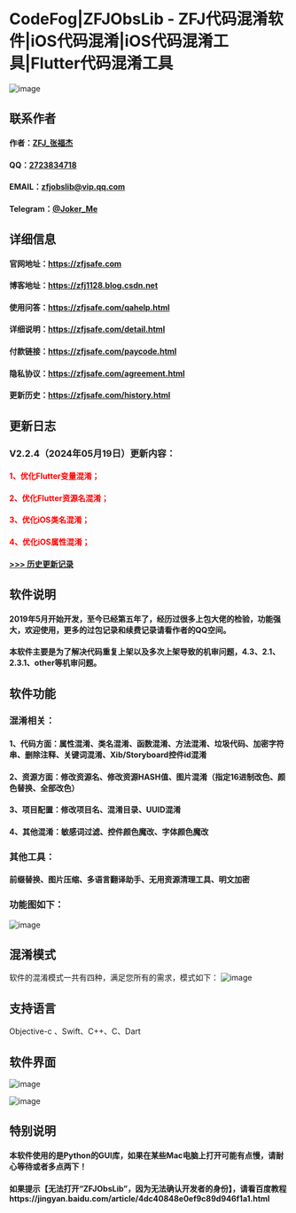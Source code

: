 
# CodeFog|ZFJObsLib - ZFJ代码混淆软件|iOS代码混淆|iOS代码混淆工具|Flutter代码混淆工具


![image](https://zfjobslib.top/images/ZFJObsLib.png)

## 联系作者

#### 作者：[ZFJ_张福杰](http://zfj1128.blog.csdn.net)
#### QQ：[2723834718](https://zfjobslib.top/images/qq2.png)
#### EMAIL：zfjobslib@vip.qq.com
#### Telegram：[@Joker_Me](https://zfjobslib.top/images/telegram_3_2.png)

## 详细信息

#### 官网地址：https://zfjsafe.com
#### 博客地址：https://zfj1128.blog.csdn.net
#### 使用问答：https://zfjsafe.com/qahelp.html
#### 详细说明：https://zfjsafe.com/detail.html
#### 付款链接：https://zfjsafe.com/paycode.html
#### 隐私协议：https://zfjsafe.com/agreement.html
#### 更新历史：https://zfjsafe.com/history.html

## 更新日志

### V2.2.4（2024年05月19日）更新内容：

#### <font color=FF0000>1、优化Flutter变量混淆；</font>
#### <font color=FF0000>2、优化Flutter资源名混淆；</font>
#### <font color=FF0000>3、优化iOS类名混淆；</font>
#### <font color=FF0000>4、优化iOS属性混淆；</font>

#### [>>> 历史更新记录](https://zfjsafe.com/history.html)

## 软件说明
#### 2019年5月开始开发，至今已经第五年了，经历过很多上包大佬的检验，功能强大，欢迎使用，更多的过包记录和续费记录请看作者的QQ空间。
#### 本软件主要是为了解决代码重复上架以及多次上架导致的机审问题，4.3、2.1、2.3.1、other等机审问题。

## 软件功能
### 混淆相关：
#### 1、代码方面：属性混淆、类名混淆、函数混淆、方法混淆、垃圾代码、加密字符串、删除注释、关键词混淆、Xib/Storyboard控件id混淆
#### 2、资源方面：修改资源名、修改资源HASH值、图片混淆（指定16进制改色、颜色替换、全部改色）
#### 3、项目配置：修改项目名、混淆目录、UUID混淆
#### 4、其他混淆：敏感词过滤、控件颜色魔改、字体颜色魔改
### 其他工具：
#### 前缀替换、图片压缩、多语言翻译助手、无用资源清理工具、明文加密
### 功能图如下：

![image](https://zfjsafe.com/images/software-img/tree_fun_4.png)

## 混淆模式
软件的混淆模式一共有四种，满足您所有的需求，模式如下：
![image](https://zfjsafe.com/images/detail-img/obs_confusion_mode.png)

## 支持语言
Objective-c 、Swift、C++、C、Dart

## 软件界面
![image](https://zfjsafe.com/images/software-img/11.png)

![image](https://zfjsafe.com/images/software-img/22.png)

## 特别说明
#### 本软件使用的是Python的GUI库，如果在某些Mac电脑上打开可能有点慢，请耐心等待或者多点两下！
#### 如果提示【无法打开“ZFJObsLib”，因为无法确认开发者的身份】，请看百度教程https://jingyan.baidu.com/article/4dc40848e0ef9c89d946f1a1.html